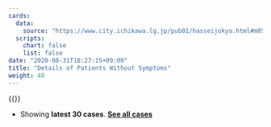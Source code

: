 ```yaml
---
cards:
  data:
    source: "https://www.city.ichikawa.lg.jp/pub01/hasseijokyo.html#m05"
  scripts:
    chart: false
    list: false
date: "2020-08-31T18:27:15+09:00"
title: "Details of Patients Without Symptoms"
weight: 40
---
```


{{<table src="details_of_patients_without_symptoms" len="30">}}

- Showing **latest 30 cases**. **[See all cases](./cards/details-of-patients-without-symptoms)**
